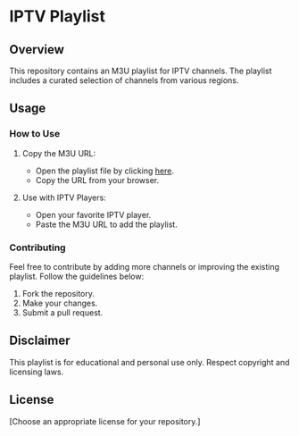# IPTV Playlist

## Overview

This repository contains an M3U playlist for IPTV channels. The playlist includes a curated selection of channels from various regions.

## Usage

### How to Use

1. Copy the M3U URL:
   - Open the playlist file by clicking [here](link-to-raw-m3u-file](https://souyking.github.io/m3u-playlist/iptv-m3u-08-11-2023(%D8%A3%D8%A8%D9%83%20IPTV).m3u)).
   - Copy the URL from your browser.

2. Use with IPTV Players:
   - Open your favorite IPTV player.
   - Paste the M3U URL to add the playlist.



### Contributing

Feel free to contribute by adding more channels or improving the existing playlist. Follow the guidelines below:

1. Fork the repository.
2. Make your changes.
3. Submit a pull request.

## Disclaimer

This playlist is for educational and personal use only. Respect copyright and licensing laws.

## License

[Choose an appropriate license for your repository.]
